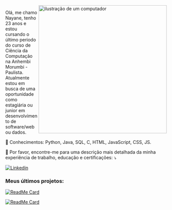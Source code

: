 <img src="https://raw.githubusercontent.com/MicaelliMedeiros/micaellimedeiros/master/image/computer-illustration.png" alt="ilustração de um computador" min-width="400px" max-width="400px" width="400px" align="right">

<p align="left"> 
  Olá, me chamo Nayane, tenho 23 anos e estou cursando o último periodo do curso de Ciência da Computação na Anhembi Morumbi - Paulista.<br>
  Atualmente estou em busca de uma oportunidade como estagiária ou junior em desenvolvimento de software/web ou dados.
</p>

<p align="left">
  🦄 Conhecimentos: Python, Java, SQL, C, HTML, JavaScript, CSS, JS.
</p>

  💌 Por favor, encontre-me para uma descrição mais detalhada da minha experiência de trabalho, educação e certificações: ⤵️ 
  
  [![Linkedin](https://img.shields.io/badge/-LinkedIn-blue?style=flat&logo=Linkedin&logoColor=white)](https://www.linkedin.com/in/nayanemazaro/) 
  
### Meus últimos projetos: 

[![ReadMe Card](https://github-readme-stats.vercel.app/api/pin/?username=NayaneMazaro&repo=LibertyBank&show_owner=true)](https://github.com/NayaneMazaro/LibertyBank)


[![ReadMe Card](https://github-readme-stats.vercel.app/api/pin/?username=NayaneMazaro&repo=CandyPong&show_owner=true)](https://github.com/NayaneMazaro/CandyPong)
